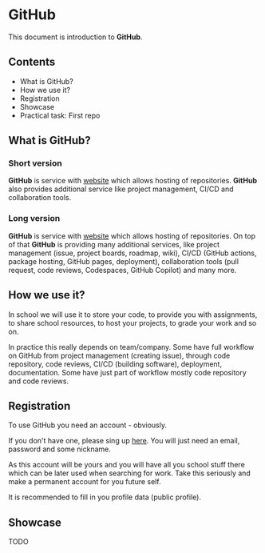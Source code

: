 # GitHub

This document is introduction to **GitHub**.

## Contents

- What is GitHub?
- How we use it?
- Registration
- Showcase
- Practical task: First repo

## What is GitHub?

### Short version

**GitHub** is service with [website](https://github.com/) which allows hosting of repositories. **GitHub** also provides additional service like project management, CI/CD and collaboration tools.

### Long version

**GitHub** is service with [website](https://github.com/) which allows hosting of repositories. On top of that **GitHub** is providing many additional services, like project management (issue, project boards, roadmap, wiki), CI/CD (GitHub actions, package hosting, GitHub pages, deployment), collaboration tools (pull request, code reviews, Codespaces, GitHub Copilot) and many more.

## How we use it?

In school we will use it to store your code, to provide you with assignments, to share school resources, to host your projects, to grade your work and so on.

In practice this really depends on team/company. Some have full workflow on GitHub from project management (creating issue), through code repository, code reviews, CI/CD (building software), deployment, documentation. Some have just part of workflow mostly code repository and code reviews.

## Registration

To use GitHub you need an account - obviously.

If you don't have one, please sing up [here](https://github.com/signup). You will just need an email, password and some nickname.

As this account will be yours and you will have all you school stuff there which can be later used when searching for work. Take this seriously and make a permanent account for you future self.

It is recommended to fill in you profile data (public profile).

## Showcase

TODO
